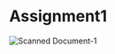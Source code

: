 # Assignment1

![Scanned Document-1](https://github.com/user-attachments/assets/2954b55b-81ef-463b-bb45-903242d63e42)
